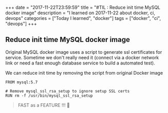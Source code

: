 +++
date = "2017-11-22T23:59:59"
title = "#TIL : Reduce init time MySQL docker image"
description = "I learned on 2017-11-22 about docker, ci, devops"
categories = ["Today I learned", "docker"]
tags = ["docker", "ci", "devops"]
+++



## Reduce init time MySQL docker image

Original MySQL docker image uses a script to generate ssl certificates for service. Sometime we don't really need it (connect via a docker network link or need a fast enough database service to build a automated test).

We can reduce init time by removing the script from original Docker image

```
FROM mysql:5.7

# Remove mysql_ssl_rsa_setup to ignore setup SSL certs
RUN rm -f /usr/bin/mysql_ssl_rsa_setup
```

> FAST as a FEATURE !!! 🚀
